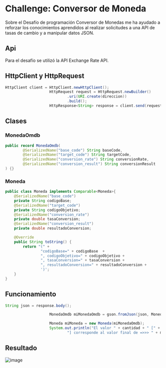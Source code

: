 # Challenge: Conversor de Moneda
Sobre el Desafío de programación Conversor de Monedas me ha ayudado a reforzar los conocimientos aprendidos al realizar solicitudes a una API de tasas de cambio y a manipular datos JSON.
## Api
Para el desafío se utilizó la API Exchange Rate API.
## HttpClient y HttpRequest
```java
HttpClient client = HttpClient.newHttpClient();
                    HttpRequest request = HttpRequest.newBuilder()
                            .uri(URI.create(direccion))
                            .build();
                    HttpResponse<String> response = client.send(request, HttpResponse.BodyHandlers.ofString());
```
## Clases
### MonedaOmdb
```java
public record MonedaOmdb(
        @SerializedName("base_code") String baseCode,
        @SerializedName("target_code") String targetCode,
        @SerializedName("conversion_rate") String conversionRate,
        @SerializedName("conversion_result") String conversionResult
) {}
```
### Moneda
```java
public class Moneda implements Comparable<Moneda>{
    @SerializedName("base_code")
    private String codigoBase;
    @SerializedName("target_code")
    private String codigoObjetivo;
    @SerializedName("conversion_rate")
    private double tasaConversion;
    @SerializedName("conversion_result")
    private double resultadoConversion;

    @Override
    public String toString() {
        return "(" +
                "codigoBase=" + codigoBase  +
                ", codigoObjetivo=" + codigoObjetivo +
                ", tasaConversion=" + tasaConversion +
                ", resultadoConversion=" + resultadoConversion +
                ')';
    }
}
```
## Funcionamiento
```java
String json = response.body();

                    MonedaOmdb miMonedaOmdb = gson.fromJson(json, MonedaOmdb.class);

                    Moneda miMoneda = new Moneda(miMonedaOmdb);
                    System.out.println("El valor " + cantidad + " [" + miMoneda.getCodigoBase()+
                            "] corresponde al valor final de =>>> " + miMoneda.getResultadoConversion() +" [" + miMoneda.getCodigoObjetivo() + "]\n");
```
## Resultado
![image](https://github.com/user-attachments/assets/464756e6-691b-449b-8ea2-b7a92217c9c0)

